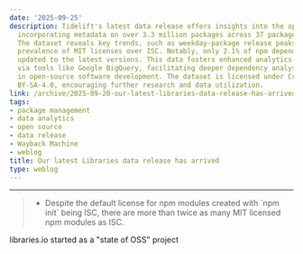 ```yaml
---
date: '2025-09-25'
description: Tidelift's latest data release offers insights into the open-source ecosystem,
  incorporating metadata on over 3.3 million packages across 37 package managers.
  The dataset reveals key trends, such as weekday-package release peaks and a disproportionate
  prevalence of MIT licenses over ISC. Notably, only 2.1% of npm dependencies are
  updated to the latest versions. This data fosters enhanced analytics capabilities
  via tools like Google BigQuery, facilitating deeper dependency analysis and trends
  in open-source software development. The dataset is licensed under Creative Commons
  BY-SA-4.0, encouraging further research and data utilization.
link: /archive/2025-09-20-our-latest-libraries-data-release-has-arrived
tags:
- package management
- data analytics
- open source
- data release
- Wayback Machine
- weblog
title: Our latest Libraries data release has arrived
type: weblog
---
```


---

> - Despite the default license for npm modules created with \`npm init\` being ISC, there are more than twice as many MIT licensed npm modules as ISC.

libraries.io started as a "state of OSS" project

